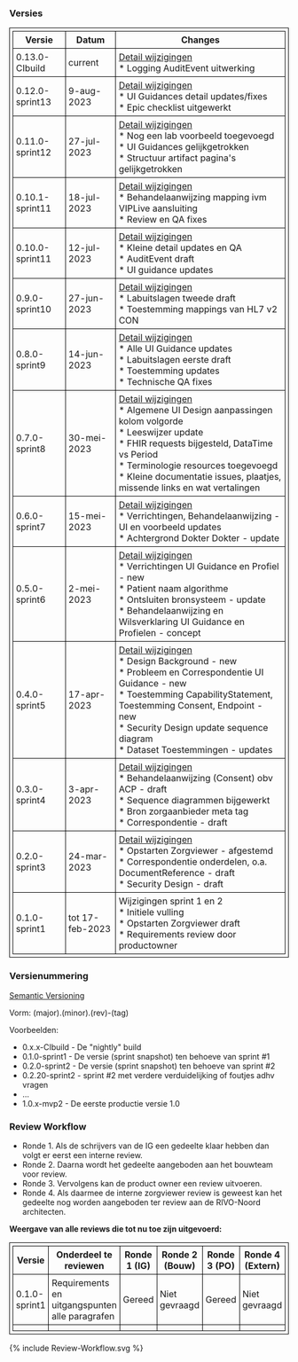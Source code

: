 ### Versies

<style>table, td, th { border: 1px solid black; padding:5px; }</style>

|Versie|Datum|Changes|
|---|---|---|
|0.13.0-CIbuild|current|[Detail wijzigingen](https://github.com/RIVO-Noord/zorgviewer-ig/compare/0.12.0-sprint13...master)<br/>* Logging AuditEvent uitwerking|
|0.12.0-sprint13|9-aug-2023|[Detail wijzigingen](https://github.com/RIVO-Noord/zorgviewer-ig/compare/0.11.0-sprint12...0.12.0-sprint13)<br/>* UI Guidances detail updates/fixes<br/>* Epic checklist uitgewerkt|
|0.11.0-sprint12|27-jul-2023|[Detail wijzigingen](https://github.com/RIVO-Noord/zorgviewer-ig/compare/0.10.1-sprint11...0.11.0-sprint12)<br/>* Nog een lab voorbeeld toegevoegd<br/>* UI Guidances gelijkgetrokken<br/>* Structuur artifact pagina's gelijkgetrokken|
|0.10.1-sprint11|18-jul-2023|[Detail wijzigingen](https://github.com/RIVO-Noord/zorgviewer-ig/compare/0.10.0-sprint11...0.10.1-sprint11)<br/>* Behandelaanwijzing mapping ivm VIPLive aansluiting<br/>* Review en QA fixes|
|0.10.0-sprint11|12-jul-2023|[Detail wijzigingen](https://github.com/RIVO-Noord/zorgviewer-ig/compare/0.9.0-sprint10...0.10.0-sprint11)<br/>* Kleine detail updates en QA<br/>* AuditEvent draft<br/>* UI guidance updates|
|0.9.0-sprint10|27-jun-2023|[Detail wijzigingen](https://github.com/RIVO-Noord/zorgviewer-ig/compare/0.8.0-sprint9...0.9.0-sprint10)<br/>* Labuitslagen tweede draft<br/>* Toestemming mappings van HL7 v2 CON|
|0.8.0-sprint9|14-jun-2023|[Detail wijzigingen](https://github.com/RIVO-Noord/zorgviewer-ig/compare/0.7.0-sprint8...0.8.0-sprint9)<br/>* Alle UI Guidance updates<br/>* Labuitslagen eerste draft<br/>* Toestemming updates<br/>* Technische QA fixes|
|0.7.0-sprint8|30-mei-2023|[Detail wijzigingen](https://github.com/RIVO-Noord/zorgviewer-ig/compare/0.6.0-sprint7...0.7.0-sprint8)<br/>* Algemene UI Design aanpassingen kolom volgorde<br/>* Leeswijzer update<br/>* FHIR requests bijgesteld, DataTime vs Period<br/>* Terminologie resources toegevoegd<br/>* Kleine documentatie issues, plaatjes, missende links en wat vertalingen|
|0.6.0-sprint7|15-mei-2023|[Detail wijzigingen](https://github.com/RIVO-Noord/zorgviewer-ig/compare/0.5.0-sprint6...0.6.0-sprint7)<br/>* Verrichtingen, Behandelaanwijzing - UI en voorbeeld updates<br/>* Achtergrond Dokter Dokter - update|
|0.5.0-sprint6|2-mei-2023|[Detail wijzigingen](https://github.com/RIVO-Noord/zorgviewer-ig/compare/0.4.0-sprint5...0.5.0-sprint6)<br/>* Verrichtingen UI Guidance en Profiel - new<br/>* Patient naam algorithme<br/>* Ontsluiten bronsysteem - update<br/>* Behandelaanwijzing en Wilsverklaring UI Guidance en Profielen - concept|
|0.4.0-sprint5|17-apr-2023|[Detail wijzigingen](https://github.com/RIVO-Noord/zorgviewer-ig/compare/0.3.0-sprint4...0.4.0-sprint5)<br/>* Design Background - new<br/>* Probleem en Correspondentie UI Guidance - new<br/>* Toestemming CapabilityStatement, Toestemming Consent, Endpoint - new<br/>* Security Design update sequence diagram<br/>* Dataset Toestemmingen - updates|
|0.3.0-sprint4|3-apr-2023|[Detail wijzigingen](https://github.com/RIVO-Noord/zorgviewer-ig/compare/0.2.0-sprint3...0.3.0-sprint4)<br/>* Behandelaanwijzing (Consent) obv ACP - draft<br/>* Sequence diagrammen bijgewerkt<br/>* Bron zorgaanbieder meta tag<br/>* Correspondentie - draft|
|0.2.0-sprint3|24-mar-2023|[Detail wijzigingen](https://github.com/RIVO-Noord/zorgviewer-ig/compare/0.1.0-sprint2...0.2.0-sprint3)<br/>* Opstarten Zorgviewer - afgestemd<br/>* Correspondentie onderdelen, o.a. DocumentReference - draft<br/>* Security Design - draft|
|0.1.0-sprint1|tot 17-feb-2023|Wijzigingen sprint 1 en 2<br/>* Initiele vulling<br/>* Opstarten Zorgviewer draft<br/>* Requirements review door productowner|

### Versienummering

[Semantic Versioning](https://semver.org/)

Vorm: (major).(minor).(rev)-(tag)

Voorbeelden:

* 0.x.x-CIbuild - De "nightly" build
* 0.1.0-sprint1 - De versie (sprint snapshot) ten behoeve van sprint #1
* 0.2.0-sprint2 - De versie (sprint snapshot) ten behoeve van sprint #2
* 0.2.20-sprint2 - sprint #2 met verdere verduidelijking of foutjes adhv vragen
* ...
* 1.0.x-mvp2 - De eerste productie versie 1.0

### Review Workflow

* Ronde 1. Als de schrijvers van de IG een gedeelte klaar hebben dan volgt er eerst een interne review.
* Ronde 2. Daarna wordt het gedeelte aangeboden aan het bouwteam voor review.
* Ronde 3. Vervolgens kan de product owner een review uitvoeren.
* Ronde 4. Als daarmee de interne zorgviewer review is geweest kan het gedeelte nog worden aangeboden ter review aan de RIVO-Noord architecten.

**Weergave van alle reviews die tot nu toe zijn uitgevoerd:**

| Versie        | Onderdeel te reviewen                          | Ronde 1 (IG) | Ronde 2 (Bouw) | Ronde 3 (PO) | Ronde 4 (Extern) |
|---------------|------------------------------------------------|---------|---------------|---------|---------------|
| 0.1.0-sprint1 | Requirements en uitgangspunten alle paragrafen | Gereed  | Niet gevraagd | Gereed  | Niet gevraagd |
| | | | | | |

<div>
{% include Review-Workflow.svg %}
</div>
